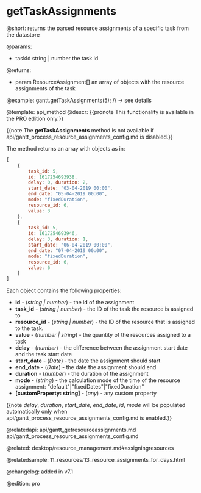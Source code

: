 getTaskAssignments
=============


@short: returns the parsed resource assignments of a specific task from the datastore
	

@params:
- taskId	string | number	the task id



@returns:
- param	ResourceAssignment[]	an array of objects with the resource assignments of the task

@example:
gantt.getTaskAssignments(5); // -> see details

@template:	api_method
@descr:
{{pronote This functionality is available in the PRO edition only.}}

{{note The **getTaskAssignments** method is not available if api/gantt_process_resource_assignments_config.md is disabled.}}

The method returns an array with objects as in:

~~~js
[
	{
		task_id: 5,
		id: 1617254693938, 
		delay: 0, duration: 2, 
		start_date: "03-04-2019 00:00", 
		end_date: "05-04-2019 00:00", 
		mode: "fixedDuration", 
		resource_id: 6, 
		value: 3
	},
	{
		task_id: 5,
		id: 1617254693946, 
		delay: 3, duration: 1, 
		start_date: "06-04-2019 00:00", 
		end_date: "07-04-2019 00:00", 
		mode: "fixedDuration", 
		resource_id: 6, 
		value: 6
	}
]
~~~

Each object contains the following properties:

- <span class=subproperty>**id**</span> - (*string | number*) - the id of the assignment
- <span class=subproperty>**task_id**</span> - (*string | number*) - the ID of the task the resource is assigned to
- <span class=subproperty>**resource_id**</span> - (*string | number*) - the ID of the resource that is assigned to the task.
- <span class=subproperty>**value**</span> - (*number | string*) - the quantity of the resources assigned to a task
- <span class=subproperty>**delay**</span> - (*number*) - the difference between the assignment start date and the task start date
- <span class=subproperty>**start_date**</span> - (*Date*) - the date the assignment should start
- <span class=subproperty>**end_date**</span> - (*Date*) - the date the assignment should end
- <span class=subproperty>**duration**</span> - (*number*) - the duration of the assignment
- <span class=subproperty>**mode**</span> - (*string*) - the calculation mode of the time of the resource assignment: "default"|"fixedDates"|"fixedDuration"
- <span class=subproperty>**[customProperty: string]**</span> - (*any*) - any custom property


{{note *delay*, *duration*, *start_date*, *end_date*, *id*, *mode* will be populated automatically only when api/gantt_process_resource_assignments_config.md is enabled.}}

@relatedapi: 
api/gantt_getresourceassignments.md
api/gantt_process_resource_assignments_config.md

@related: desktop/resource_management.md#assigningresources

@relatedsample: 11_resources/13_resource_assignments_for_days.html

@changelog: added in v7.1

@edition: pro